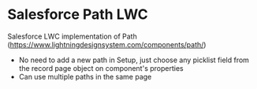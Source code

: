 # Salesforce Path LWC

Salesforce LWC implementation of Path (https://www.lightningdesignsystem.com/components/path/)
- No need to add a new path in Setup, just choose any picklist field from the record page object on component's properties
- Can use multiple paths in the same page